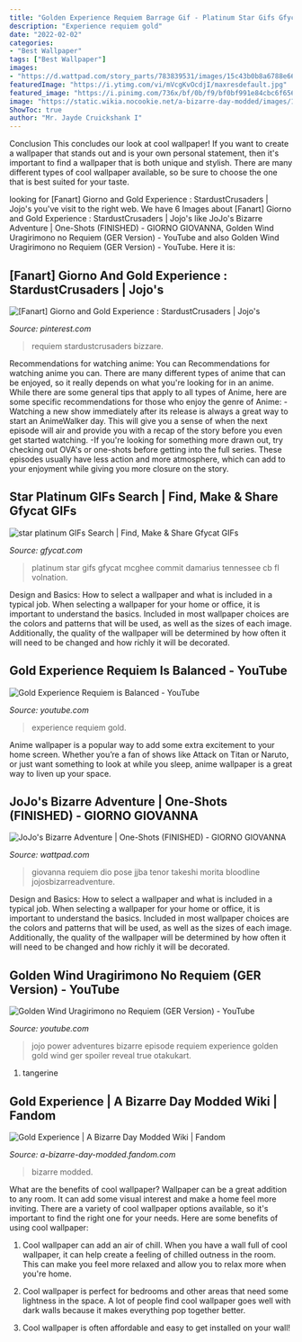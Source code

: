```yaml
---
title: "Golden Experience Requiem Barrage Gif - Platinum Star Gifs Gfycat Mcghee Commit Damarius Tennessee Cb Fl Volnation"
description: "Experience requiem gold"
date: "2022-02-02"
categories:
- "Best Wallpaper"
tags: ["Best Wallpaper"]
images:
- "https://d.wattpad.com/story_parts/783839531/images/15c43b0b8a6788e6627507998188.gif"
featuredImage: "https://i.ytimg.com/vi/mVcgKvOcdjI/maxresdefault.jpg"
featured_image: "https://i.pinimg.com/736x/bf/0b/f9/bf0bf991e84cbc6f65651172593382f4.jpg"
image: "https://static.wikia.nocookie.net/a-bizarre-day-modded/images/1/10/Gold.png/revision/latest?cb=20200314181538"
ShowToc: true
author: "Mr. Jayde Cruickshank I"
---
```



Conclusion
This concludes our look at cool wallpaper! If you want to create a wallpaper that stands out and is your own personal statement, then it's important to find a wallpaper that is both unique and stylish. There are many different types of cool wallpaper available, so be sure to choose the one that is best suited for your taste.

	

		
looking for [Fanart] Giorno and Gold Experience : StardustCrusaders | Jojo&#039;s you've visit to the right web. We have 6 Images about [Fanart] Giorno and Gold Experience : StardustCrusaders | Jojo&#039;s like JoJo&#039;s Bizarre Adventure | One-Shots (FINISHED) - GIORNO GIOVANNA, Golden Wind Uragirimono no Requiem (GER Version) - YouTube and also Golden Wind Uragirimono no Requiem (GER Version) - YouTube. Here it is:
		
    
## [Fanart] Giorno And Gold Experience : StardustCrusaders | Jojo&#039;s

<img loading=lazy src="https://i.pinimg.com/736x/bf/0b/f9/bf0bf991e84cbc6f65651172593382f4.jpg" onerror="this.onerror=null;this.src='https://tse3.mm.bing.net/th?id=OIP.mCndHX2WPJuU0YhcFEX1cAHaIV&amp;pid=15.1';" alt="[Fanart] Giorno and Gold Experience : StardustCrusaders | Jojo&#039;s">

_Source: pinterest.com_

>requiem stardustcrusaders bizzare. 

	

Recommendations for watching anime: You can
Recommendations for watching anime you can. There are many different types of anime that can be enjoyed, so it really depends on what you're looking for in an anime. While there are some general tips that apply to all types of Anime, here are some specific recommendations for those who enjoy the genre of Anime: 
-Watching a new show immediately after its release is always a great way to start an AnimeWalker day. This will give you a sense of when the next episode will air and provide you with a recap of the story before you even get started watching. 
-If you're looking for something more drawn out, try checking out OVA's or one-shots before getting into the full series. These episodes usually have less action and more atmosphere, which can add to your enjoyment while giving you more closure on the story.

    
## Star Platinum GIFs Search | Find, Make &amp; Share Gfycat GIFs

<img loading=lazy src="https://thumbs.gfycat.com/IllfatedRadiantAfricanparadiseflycatcher-size_restricted.gif" onerror="this.onerror=null;this.src='https://tse1.mm.bing.net/th?id=OIP.Y2CqooTiwnjIFdDBEukrNQAAAA&amp;pid=15.1';" alt="star platinum GIFs Search | Find, Make &amp; Share Gfycat GIFs">

_Source: gfycat.com_

>platinum star gifs gfycat mcghee commit damarius tennessee cb fl volnation. 

	

Design and Basics: How to select a wallpaper and what is included in a typical job.
When selecting a wallpaper for your home or office, it is important to understand the basics. Included in most wallpaper choices are the colors and patterns that will be used, as well as the sizes of each image. Additionally, the quality of the wallpaper will be determined by how often it will need to be changed and how richly it will be decorated.

    
## Gold Experience Requiem Is Balanced - YouTube

<img loading=lazy src="https://i.ytimg.com/vi/mVcgKvOcdjI/maxresdefault.jpg" onerror="this.onerror=null;this.src='https://tse3.mm.bing.net/th?id=OIP.f4uYYxFXo_Km2lVlUmgq9QHaEK&amp;pid=15.1';" alt="Gold Experience Requiem is Balanced - YouTube">

_Source: youtube.com_

>experience requiem gold. 

	

Anime wallpaper is a popular way to add some extra excitement to your home screen. Whether you’re a fan of shows like Attack on Titan or Naruto, or just want something to look at while you sleep, anime wallpaper is a great way to liven up your space.

    
## JoJo&#039;s Bizarre Adventure | One-Shots (FINISHED) - GIORNO GIOVANNA

<img loading=lazy src="https://d.wattpad.com/story_parts/783839531/images/15c43b0b8a6788e6627507998188.gif" onerror="this.onerror=null;this.src='https://tse1.mm.bing.net/th?id=OIP.9f5v7INuBX__p7FmC8nFTQHaEK&amp;pid=15.1';" alt="JoJo&#039;s Bizarre Adventure | One-Shots (FINISHED) - GIORNO GIOVANNA">

_Source: wattpad.com_

>giovanna requiem dio pose jjba tenor takeshi morita bloodline jojosbizarreadventure. 

	

Design and Basics: How to select a wallpaper and what is included in a typical job.
When selecting a wallpaper for your home or office, it is important to understand the basics. Included in most wallpaper choices are the colors and patterns that will be used, as well as the sizes of each image. Additionally, the quality of the wallpaper will be determined by how often it will need to be changed and how richly it will be decorated.

    
## Golden Wind Uragirimono No Requiem (GER Version) - YouTube

<img loading=lazy src="https://i.ytimg.com/vi/Q1ceJb6_rN8/maxresdefault.jpg" onerror="this.onerror=null;this.src='https://tse3.mm.bing.net/th?id=OIP.mHC2LmzIWMd8xuipJVRYfwHaEK&amp;pid=15.1';" alt="Golden Wind Uragirimono no Requiem (GER Version) - YouTube">

_Source: youtube.com_

>jojo power adventures bizarre episode requiem experience golden gold wind ger spoiler reveal true otakukart. 

	

1. tangerine 

    
## Gold Experience | A Bizarre Day Modded Wiki | Fandom

<img loading=lazy src="https://static.wikia.nocookie.net/a-bizarre-day-modded/images/1/10/Gold.png/revision/latest?cb=20200314181538" onerror="this.onerror=null;this.src='https://tse1.mm.bing.net/th?id=OIP.f8az5lUYY08LY9PrLjTrGAHaHH&amp;pid=15.1';" alt="Gold Experience | A Bizarre Day Modded Wiki | Fandom">

_Source: a-bizarre-day-modded.fandom.com_

>bizarre modded. 

	

What are the benefits of cool wallpaper?
Wallpaper can be a great addition to any room. It can add some visual interest and make a home feel more inviting. There are a variety of cool wallpaper options available, so it's important to find the right one for your needs. Here are some benefits of using cool wallpaper: 
1. Cool wallpaper can add an air of chill. When you have a wall full of cool wallpaper, it can help create a feeling of chilled outness in the room. This can make you feel more relaxed and allow you to relax more when you're home. 

2. Cool wallpaper is perfect for bedrooms and other areas that need some lightness in the space. A lot of people find cool wallpaper goes well with dark walls because it makes everything pop together better. 

3. Cool wallpaper is often affordable and easy to get installed on your wall!

